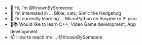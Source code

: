 - 👋 Hi, I’m @KnownBySomeone
- 👀 I’m interested in ... Bible, cats, Sonic the Hedgehog
- 🌱 I’m currently learning ... MicroPython on Raspberry Pi pico
- 💾📚 Would like to learn C++, Video Game development, App development
- 📫 How to reach me ... @KnownBySomeone 

<!---
KnownBySomeone/KnownBySomeone is a ✨ special ✨ repository because its `README.md` (this file) appears on your GitHub profile.
You can click the Preview link to take a look at your changes.
--->
